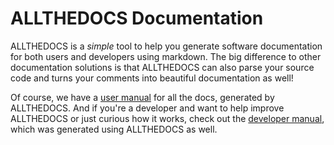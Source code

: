 # ALLTHEDOCS Documentation

ALLTHEDOCS is a *simple* tool to help you generate software documentation for both users and
developers using markdown. The big difference to other documentation solutions is that ALLTHEDOCS
can also parse your source code and turns your comments into beautiful documentation as well!

Of course, we have a [user manual](user/index.md) for all the docs, generated by ALLTHEDOCS.
And if you're a developer and want to help improve ALLTHEDOCS or just curious how it works,
check out the [developer manual](dev/index.md), which was generated using ALLTHEDOCS as well.

